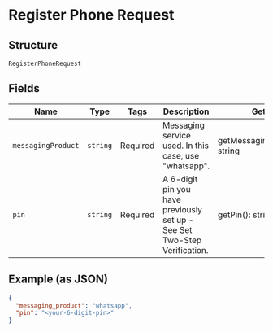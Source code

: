 
# Register Phone Request

## Structure

`RegisterPhoneRequest`

## Fields

| Name | Type | Tags | Description | Getter | Setter |
|  --- | --- | --- | --- | --- | --- |
| `messagingProduct` | `string` | Required | Messaging service used. In this case, use "whatsapp". | getMessagingProduct(): string | setMessagingProduct(string messagingProduct): void |
| `pin` | `string` | Required | A 6-digit pin you have previously set up - See Set Two-Step Verification. | getPin(): string | setPin(string pin): void |

## Example (as JSON)

```json
{
  "messaging_product": "whatsapp",
  "pin": "<your-6-digit-pin>"
}
```

